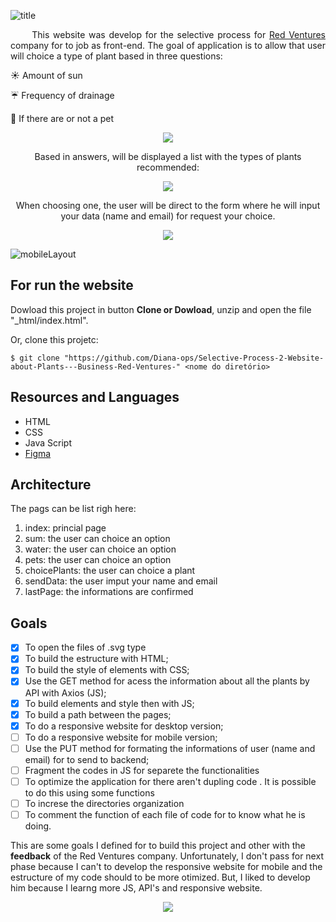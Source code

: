![title](https://user-images.githubusercontent.com/46378210/72853365-f2d11500-3c8f-11ea-8282-aa616458ad61.png)

<p align="justify">
&nbsp;&nbsp;&nbsp;&nbsp;&nbsp;&nbsp;This website was develop for the selective process for <a href="https://www.redventures.com/">Red Ventures</a> company for to job as
front-end. The goal of application is to allow that user  will choice a type of plant based in three questions: 
</p>

:sunny: Amount of sun

:umbrella: Frequency of drainage

:dog: If there are or not a pet

<p align="center">
  <img src="https://user-images.githubusercontent.com/46378210/72853352-e64cbc80-3c8f-11ea-94d8-a3c70f6f593f.png"/>
</p>

<p align="center">
  Based in answers, will be displayed a list with the types of plants recommended:
</p>

<p align="center">
  <img src="https://user-images.githubusercontent.com/46378210/72853359-ea78da00-3c8f-11ea-8989-991aee336282.png"/>
</p>

<p align="center">
  When choosing one, the user will be direct to the form where he will input your data (name and email) for request your choice.
</p>

<p align="center">
  <img src="https://user-images.githubusercontent.com/46378210/72853360-ecdb3400-3c8f-11ea-92d9-d55bcf7a34d6.png"/>
</p>

![mobileLayout](https://user-images.githubusercontent.com/46378210/72853358-ea78da00-3c8f-11ea-9388-df008cc4faa9.png)

## For run the website

Dowload this project in button **Clone or Dowload**, unzip and open the file "_html/index.html". 

Or, clone this projetc: 

```
$ git clone "https://github.com/Diana-ops/Selective-Process-2-Website-about-Plants---Business-Red-Ventures-" <nome do diretório>
```

## Resources and Languages 

- HTML 
- CSS
- Java Script
- [Figma](https://www.figma.com/files/recent)

## Architecture

The pags can be list righ here: 
1. index: princial page
2. sum: the user can choice an option
3. water: the user can choice an option
4. pets: the user can choice an option
5. choicePlants: the user can choice a plant 
6. sendData: the user imput your name and email
7. lastPage: the informations are confirmed 

## Goals

- [X] To open the files of .svg type 
- [X] To build the estructure with HTML;
- [X] To build the style of elements with CSS;  
- [X] Use the GET method for acess the information about all the plants by API with Axios (JS);
- [X] To build elements and style then with JS;
- [X] To build a path between the pages; 
- [X] To do a responsive website for desktop version; 
- [ ] To do a responsive website for mobile version; 
- [ ] Use the PUT method for formating the informations of user (name and email) for to send to backend;
- [ ] Fragment the codes in JS for separete the functionalities 
- [ ] To optimize the application for there aren't dupling code . It is possible to do this using some functions 
- [ ] To increse the directories organization 
- [ ] To comment the function of each file of code for to know what he is doing. 

This are some goals I defined for to build this project  and other with the **feedback** of the Red Ventures company. Unfortunately, I don't pass for next phase because I can't to develop the responsive website for mobile and the estructure of my code should to be more otimized. But, I liked to develop him because I learng more JS, API's and responsive website. 

<p align="center">
<img src="https://66.media.tumblr.com/5240545d1b83e237bf9a84070ef7d65e/tumblr_ow4mpri97G1war5f9o1_400.gifv"/>
</p>
